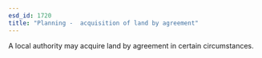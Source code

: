 ```yaml
---
esd_id: 1720
title: "Planning -  acquisition of land by agreement"
---
```


A local authority may acquire land by agreement in certain circumstances.

